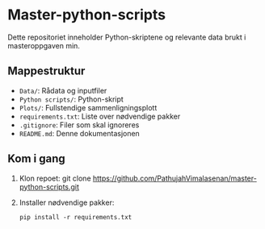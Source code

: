 # Master-python-scripts

Dette repositoriet inneholder Python-skriptene og relevante data brukt i masteroppgaven min.

## Mappestruktur

- `Data/`: Rådata og inputfiler   
- `Python scripts/`: Python-skript
- `Plots/`: Fullstendige sammenligningsplott
- `requirements.txt`: Liste over nødvendige pakker  
- `.gitignore`: Filer som skal ignoreres  
- `README.md`: Denne dokumentasjonen  

## Kom i gang

1. Klon repoet:
git clone https://github.com/PathujahVimalasenan/master-python-scripts.git

2. Installer nødvendige pakker:
   ```
   pip install -r requirements.txt
   ```
